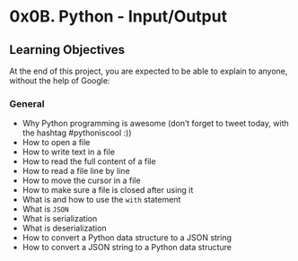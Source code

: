 # 0x0B. Python - Input/Output

## Learning Objectives

At the end of this project, you are expected to be able to explain to anyone, without the help of
Google:

### General

- Why Python programming is awesome (don’t forget to tweet today, with the hashtag
#pythoniscool :))
- How to open a file
- How to write text in a file
- How to read the full content of a file
- How to read a file line by line
- How to move the cursor in a file
- How to make sure a file is closed after using it
- What is and how to use the `with` statement
- What is `JSON`
- What is serialization
- What is deserialization
- How to convert a Python data structure to a JSON string
- How to convert a JSON string to a Python data structure
